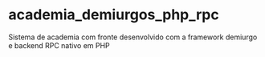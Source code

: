 # academia_demiurgos_php_rpc
Sistema de academia com fronte desenvolvido com a framework demiurgo e backend RPC nativo em PHP

